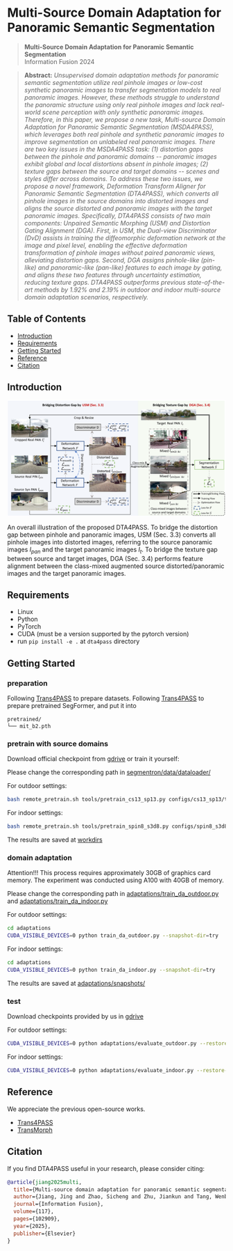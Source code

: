 # Multi-Source Domain Adaptation for Panoramic Semantic Segmentation

> **Multi-Source Domain Adaptation for Panoramic Semantic Segmentation**<br>
> Information Fusion 2024<br>

<!-- [YouTube](https://www.youtube.com/watch?v=c55rRO-Aqac&ab_channel=JaeminNa)<br> -->

> **Abstract:** *Unsupervised domain adaptation methods for panoramic semantic segmentation utilize real pinhole images or low-cost synthetic panoramic images to transfer segmentation models to real panoramic images. However, these methods struggle to understand the panoramic structure using only real pinhole images and lack real-world scene perception with only synthetic panoramic images. Therefore, in this paper, we propose a new task, Multi-source Domain Adaptation for Panoramic Semantic Segmentation (MSDA4PASS), which leverages both real pinhole and synthetic panoramic images to improve segmentation on unlabeled real panoramic images. There are two key issues in the MSDA4PASS task: (1) distortion gaps between the pinhole and panoramic domains -- panoramic images exhibit global and local distortions absent in pinhole images; (2) texture gaps between the source and target domains -- scenes and styles differ across domains. To address these two issues, we propose a novel framework, Deformation Transform Aligner for Panoramic Semantic Segmentation (DTA4PASS), which converts all pinhole images in the source domains into distorted images and aligns the source distorted and panoramic images with the target panoramic images. Specifically, DTA4PASS consists of two main components: Unpaired Semantic Morphing (USM) and Distortion Gating Alignment (DGA). First, in USM, the Dual-view Discriminator (DvD) assists in training the diffeomorphic deformation network at the image and pixel level, enabling the effective deformation transformation of pinhole images without paired panoramic views, alleviating distortion gaps. Second, DGA assigns pinhole-like (pin-like) and panoramic-like (pan-like) features to each image by gating, and aligns these two features through uncertainty estimation, reducing texture gaps. DTA4PASS outperforms previous state-of-the-art methods by 1.92\% and 2.19\% in outdoor and indoor multi-source domain adaptation scenarios, respectively.*

## Table of Contents

- [Introduction](#Introduction)
- [Requirements](#Requirements)
- [Getting Started](#getting-started)
- [Reference](#Reference)
- [Citation](#Citation)

## Introduction

![framework](./intro/framework.png "framework")

An overall illustration of the proposed DTA4PASS. To bridge the distortion gap between pinhole and panoramic images, USM (Sec. 3.3) converts all pinhole images into distorted images, referring to the source panoramic images $I_{pan}$ and the target panoramic images $I_{t}$. To bridge the texture gap between source and target images, DGA (Sec. 3.4) performs feature alignment between the class-mixed augmented source distorted/panoramic images and the target panoramic images.

## Requirements

- Linux
- Python
- PyTorch
- CUDA (must be a version supported by the pytorch version)
- run `pip install -e .` at `dta4pass` directory

## Getting Started

### preparation

Following [Trans4PASS](https://github.com/jamycheung/Trans4PASS) to prepare datasets. 
Following [Trans4PASS](https://github.com/jamycheung/Trans4PASS) to prepare pretrained SegFormer, and put it into

```
pretrained/
└── mit_b2.pth
```

### pretrain with source domains

Download official checkpoint from [gdrive](https://drive.google.com/drive/folders/1KecaSDNXSx5rVdNnbubMuwnSStNLVw7K?usp=sharing) or train it yourself:

Please change the corresponding path in [segmentron/data/dataloader/](segmentron/data/dataloader/)

For outdoor settings:

```bash
bash remote_pretrain.sh tools/pretrain_cs13_sp13.py configs/cs13_sp13/trans4pass_plus_small_512x512.yaml "0,1,2,3"
```

For indoor settings:

```bash
bash remote_pretrain.sh tools/pretrain_spin8_s3d8.py configs/spin8_s3d8/trans4pass_plus_small_512x512.yaml "0,1,2,3"
```

The results are saved at [workdirs](workdirs)

### domain adaptation

Attention!!! This process requires approximately 30GB of graphics card memory. The experiment was conducted using A100 with 40GB of memory.

Please change the corresponding path in [adaptations/train_da_outdoor.py](adaptations/train_da_outdoor.py) and [adaptations/train_da_indoor.py](adaptations/train_da_indoor.py)

For outdoor settings:

```bash
cd adaptations
CUDA_VISIBLE_DEVICES=0 python train_da_outdoor.py --snapshot-dir=try
```

For indoor settings:

```bash
cd adaptations
CUDA_VISIBLE_DEVICES=0 python train_da_indoor.py --snapshot-dir=try
```

The results are saved at [adaptations/snapshots/](adaptations/snapshots/)

### test

Download checkpoints provided by us in [gdrive](https://drive.google.com/drive/folders/1KecaSDNXSx5rVdNnbubMuwnSStNLVw7K?usp=sharing)

For outdoor settings:

```bash
CUDA_VISIBLE_DEVICES=0 python adaptations/evaluate_outdoor.py --restore-from /home/jjiang/experiments/dta4pass/official_pretrained/outdoor_da_57.16.pth
```

For indoor settings:

```bash
CUDA_VISIBLE_DEVICES=0 python adaptations/evaluate_indoor.py --restore-from /home/jjiang/experiments/dta4pass/official_pretrained/indoor_da_70.29.pth
```

## Reference

We appreciate the previous open-source works.

- [Trans4PASS](https://github.com/jamycheung/Trans4PASS)
- [TransMorph](https://github.com/junyuchen245/TransMorph_Transformer_for_Medical_Image_Registration)

## Citation

If you find DTA4PASS useful in your research, please consider citing:

```bibtex
@article{jiang2025multi,
  title={Multi-source domain adaptation for panoramic semantic segmentation},
  author={Jiang, Jing and Zhao, Sicheng and Zhu, Jiankun and Tang, Wenbo and Xu, Zhaopan and Yang, Jidong and Liu, Guoping and Xing, Tengfei and Xu, Pengfei and Yao, Hongxun},
  journal={Information Fusion},
  volume={117},
  pages={102909},
  year={2025},
  publisher={Elsevier}
}
```
